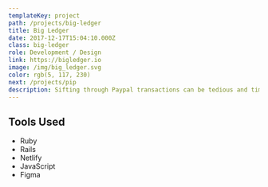 ```yaml
---
templateKey: project
path: /projects/big-ledger
title: Big Ledger
date: 2017-12-17T15:04:10.000Z
class: big-ledger
role: Development / Design
link: https://bigledger.io
image: /img/big_ledger.svg
color: rgb(5, 117, 230)
next: /projects/pip
description: Sifting through Paypal transactions can be tedious and time consuming. Let us safe you time and money, it's what we do best.
---
```


<!-- ![big ledger](/img/big-ledger.png) -->

## Tools Used

* Ruby
* Rails
* Netlify
* JavaScript
* Figma
